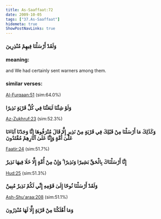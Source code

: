 ```yaml
---
title: As-Saaffaat:72
date: 2009-10-05
tags: ["37.As-Saaffaat"]
hidemeta: true 
ShowPostNavLinks: true 
---
```

### وَلَقَدْ أَرْسَلْنَا فِيهِمْ مُنْذِرِينَ
### meaning: 
and We had certainly sent warners among them.
### similar verses: 

[Al-Furqaan:51](/25/51) (sim:64.0%)

### وَلَوْ شِئْنَا لَبَعَثْنَا فِي كُلِّ قَرْيَةٍ نَذِيرًا

[Az-Zukhruf:23](/43/23) (sim:52.3%)

### وَكَذَٰلِكَ مَا أَرْسَلْنَا مِنْ قَبْلِكَ فِي قَرْيَةٍ مِنْ نَذِيرٍ إِلَّا قَالَ مُتْرَفُوهَا إِنَّا وَجَدْنَا آبَاءَنَا عَلَىٰ أُمَّةٍ وَإِنَّا عَلَىٰ آثَارِهِمْ مُقْتَدُونَ

[Faatir:24](/35/24) (sim:51.7%)

### إِنَّا أَرْسَلْنَاكَ بِالْحَقِّ بَشِيرًا وَنَذِيرًا ۚ وَإِنْ مِنْ أُمَّةٍ إِلَّا خَلَا فِيهَا نَذِيرٌ

[Hud:25](/11/25) (sim:51.3%)

### وَلَقَدْ أَرْسَلْنَا نُوحًا إِلَىٰ قَوْمِهِ إِنِّي لَكُمْ نَذِيرٌ مُبِينٌ

[Ash-Shu'araa:208](/26/208) (sim:51.1%)

### وَمَا أَهْلَكْنَا مِنْ قَرْيَةٍ إِلَّا لَهَا مُنْذِرُونَ
